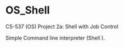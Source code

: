 # OS_Shell
CS-537 (OS) Project 2a: Shell with Job Control

Simple Command line interpreter (Shell ).
